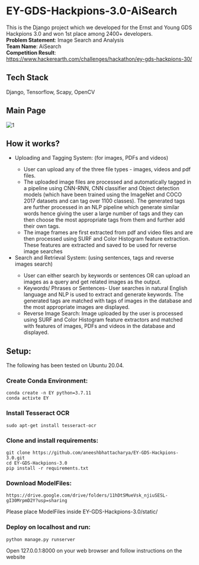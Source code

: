 # EY-GDS-Hackpions-3.0-AiSearch
This is the Django project which we developed for the Ernst and Young GDS Hackpions 3.0 and won 1st place among 2400+ developers. <br>
**Problem Statement**: Image Search and Analysis <br>
**Team Name**: AiSearch <br>
**Competition Result**: https://www.hackerearth.com/challenges/hackathon/ey-gds-hackpions-30/

## Tech Stack
Django, Tensorflow, Scapy, OpenCV

## Main Page
![1](https://user-images.githubusercontent.com/68210639/180231043-3793d05a-a13f-4802-a92b-d802cfb6593c.png)
## How it works?
<ul>
  <li>Uploading and Tagging System: (for images, PDFs and videos)</li>
   
   <ul>
      <li>User can upload any of the three file types - images, videos and pdf files.
</li>
      <li>The uploaded image files are processed and automatically tagged in a pipeline using CNN-RNN, CNN classifier and Object detection models (which have been trained using the ImageNet and COCO 2017 datasets and can tag over 1100 classes).  The generated tags are further processed in an NLP pipeline which generate similar words hence giving the user a large number of tags and they can then choose the most appropriate tags from them and further add their own tags.
</li>
      <li>The image frames are first extracted from pdf and video files and are then processed using SURF and Color Histogram feature extraction. These features are extracted and saved to be used for reverse image searches
</li>
   </ul>
  
  <li>Search and Retrieval System: (using sentences, tags and reverse images search)</li>
   <ul>
      <li>User can either search by keywords or sentences OR can upload an images as a query and get related images as the output.</li>
      <li>Keywords/ Phrases or Sentences- User searches in natural English language and NLP is used to extract and generate keywords. The generated tags are matched with tags of images in the database and the most appropriate images are displayed.</li>
      <li>Reverse Image Search: Image uploaded by the user is processed using SURF and Color Histogram feature extractors and matched with features of images, PDFs and videos in the database and displayed.</li>
   </ul>
</ul>

## Setup:
The following has been tested on Ubuntu 20.04.
### Create Conda Environment:
```
conda create -n EY python=3.7.11
conda activte EY
```
### Install Tesseract OCR
```
sudo apt-get install tesseract-ocr
```
### Clone and install requirements:
```
git clone https://github.com/aneeshbhattacharya/EY-GDS-Hackpions-3.0.git
cd EY-GDS-Hackpions-3.0
pip install -r requirements.txt
```
### Download ModelFiles:
```
https://drive.google.com/drive/folders/11hDtSMueVsk_njiuSESL-gI30MrpmD2Y?usp=sharing
```
Please place ModelFiles inside EY-GDS-Hackpions-3.0/static/
### Deploy on localhost and run:
```
python manage.py runserver
```
Open 127.0.0.1:8000 on your web browser and follow instructions on the website
